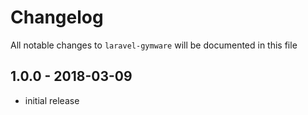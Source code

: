 # Changelog

All notable changes to  `laravel-gymware`  will be documented in this file

## [](https://github.com/spatie/laravel-medialibrary/blob/master/CHANGELOG.md#690---2018-03-04)1.0.0 - 2018-03-09

- initial release